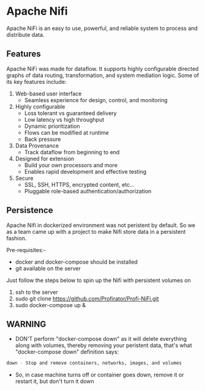 # Apache Nifi

Apache NiFi is an easy to use, powerful, and reliable system to process and distribute data.

## Features

Apache NiFi was made for dataflow. It supports highly configurable directed graphs of data routing, transformation, and system mediation logic. Some of its key features include:

1. Web-based user interface
	- Seamless experience for design, control, and monitoring
2. Highly configurable
	- Loss tolerant vs guaranteed delivery
	- Low latency vs high throughput
	- Dynamic prioritization
	- Flows can be modified at runtime
	- Back pressure
3. Data Provenance
	- Track dataflow from beginning to end
4. Designed for extension
	- Build your own processors and more
	- Enables rapid development and effective testing
5. Secure
	- SSL, SSH, HTTPS, encrypted content, etc...
	- Pluggable role-based authentication/authorization

## Persistence

Apache Nifi in dockerized environment was not peristent by default. So we as a team came up with a project to make Nifi store data in a persistent fashion. 

Pre-requisites:-
- docker and docker-compose should be installed
- git available on the server

Just follow the steps below to spin up the Nifi with persistent volumes on 

1. ssh to the server
2. sudo git clone https://github.com/Profirator/Profi-NiFi.git
3. sudo docker-compose up &

## WARNING
- DON'T perform "docker-compose down" as it will delete everything along with volumes, thereby removing your peristent data, that's what "docker-compose down" definition says:

```bash
down - Stop and remove containers, networks, images, and volumes
```
- So, in case machine turns off or container goes down, remove it or restart it, but don't turn it down
